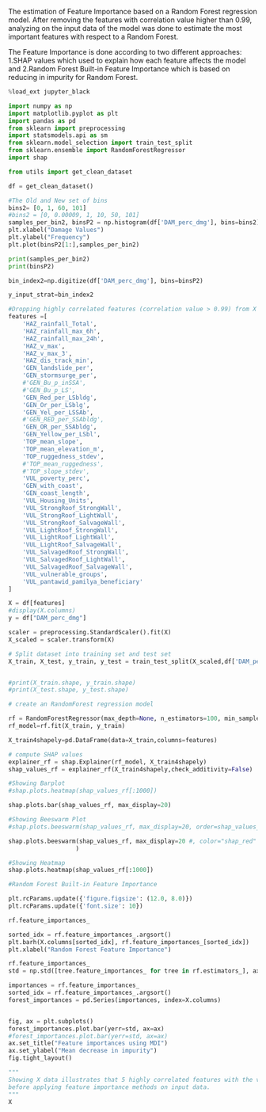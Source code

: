 The estimation of Feature Importance based on a Random Forest regression model.
After removing the features with correlation value higher than 0.99, analyzing on the input data of the model
was done to estimate the most important features  with respect to a Random Forest.

The Feature Importance is done according to two different approaches: 1.SHAP values which used to explain how each feature affects the model and 2.Random Forest Built-in Feature Importance which is based on reducing in impurity for Random Forest.

```python
%load_ext jupyter_black
```

```python
import numpy as np
import matplotlib.pyplot as plt
import pandas as pd
from sklearn import preprocessing
import statsmodels.api as sm
from sklearn.model_selection import train_test_split
from sklearn.ensemble import RandomForestRegressor
import shap

from utils import get_clean_dataset
```

```python
df = get_clean_dataset()
```

```python
#The Old and New set of bins
bins2= [0, 1, 60, 101]
#bins2 = [0, 0.00009, 1, 10, 50, 101]
samples_per_bin2, binsP2 = np.histogram(df['DAM_perc_dmg'], bins=bins2)
plt.xlabel("Damage Values")
plt.ylabel("Frequency")
plt.plot(binsP2[1:],samples_per_bin2)
```

```python
print(samples_per_bin2)
print(binsP2)
```

```python
bin_index2=np.digitize(df['DAM_perc_dmg'], bins=binsP2)
```

```python
y_input_strat=bin_index2
```

```python
#Dropping highly correlated features (correlation value > 0.99) from X data.
features =[
    'HAZ_rainfall_Total', 
    'HAZ_rainfall_max_6h',
    'HAZ_rainfall_max_24h',
    'HAZ_v_max',
    'HAZ_v_max_3',
    'HAZ_dis_track_min',
    'GEN_landslide_per',
    'GEN_stormsurge_per',
    #'GEN_Bu_p_inSSA', 
    #'GEN_Bu_p_LS', 
    'GEN_Red_per_LSbldg',
    'GEN_Or_per_LSblg', 
    'GEN_Yel_per_LSSAb', 
    #'GEN_RED_per_SSAbldg',
    'GEN_OR_per_SSAbldg',
    'GEN_Yellow_per_LSbl',
    'TOP_mean_slope',
    'TOP_mean_elevation_m', 
    'TOP_ruggedness_stdev', 
    #'TOP_mean_ruggedness',
    #'TOP_slope_stdev', 
    'VUL_poverty_perc',
    'GEN_with_coast',
    'GEN_coast_length', 
    'VUL_Housing_Units',
    'VUL_StrongRoof_StrongWall', 
    'VUL_StrongRoof_LightWall',
    'VUL_StrongRoof_SalvageWall', 
    'VUL_LightRoof_StrongWall',
    'VUL_LightRoof_LightWall', 
    'VUL_LightRoof_SalvageWall',
    'VUL_SalvagedRoof_StrongWall',
    'VUL_SalvagedRoof_LightWall',
    'VUL_SalvagedRoof_SalvageWall', 
    'VUL_vulnerable_groups',
    'VUL_pantawid_pamilya_beneficiary'
]

X = df[features]
#display(X.columns)
y = df["DAM_perc_dmg"]

scaler = preprocessing.StandardScaler().fit(X)
X_scaled = scaler.transform(X)

# Split dataset into training set and test set
X_train, X_test, y_train, y_test = train_test_split(X_scaled,df['DAM_perc_dmg'], stratify=y_input_strat, test_size=0.2) 


#print(X_train.shape, y_train.shape)
#print(X_test.shape, y_test.shape)

```

```python
# create an RandomForest regression model

rf = RandomForestRegressor(max_depth=None, n_estimators=100, min_samples_split=8,min_samples_leaf=5)
rf_model=rf.fit(X_train, y_train)

```

```python
X_train4shapely=pd.DataFrame(data=X_train,columns=features)
```

```python
# compute SHAP values
explainer_rf = shap.Explainer(rf_model, X_train4shapely)
shap_values_rf = explainer_rf(X_train4shapely,check_additivity=False)

```

```python
#Showing Barplot
#shap.plots.heatmap(shap_values_rf[:1000])

shap.plots.bar(shap_values_rf, max_display=20)
```

```python
#Showing Beeswarm Plot
#shap.plots.beeswarm(shap_values_rf, max_display=20, order=shap_values_rf.abs.max(0)#, color="shap_red")

shap.plots.beeswarm(shap_values_rf, max_display=20 #, color="shap_red"
                   )
```

```python
#Showing Heatmap 
shap.plots.heatmap(shap_values_rf[:1000])
```

```python
#Random Forest Built-in Feature Importance

plt.rcParams.update({'figure.figsize': (12.0, 8.0)})
plt.rcParams.update({'font.size': 10})

rf.feature_importances_

sorted_idx = rf.feature_importances_.argsort()
plt.barh(X.columns[sorted_idx], rf.feature_importances_[sorted_idx])
plt.xlabel("Random Forest Feature Importance")
```

```python
rf.feature_importances_
std = np.std([tree.feature_importances_ for tree in rf.estimators_], axis=0)

importances = rf.feature_importances_
sorted_idx = rf.feature_importances_.argsort()
forest_importances = pd.Series(importances, index=X.columns)


fig, ax = plt.subplots()
forest_importances.plot.bar(yerr=std, ax=ax)
#forest_importances.plot.bar(yerr=std, ax=ax)
ax.set_title("Feature importances using MDI")
ax.set_ylabel("Mean decrease in impurity")
fig.tight_layout()
```

```python
"""
Showing X data illustrates that 5 highly correlated features with the value higher than 0.99 were removed 
before applying feature importance methods on input data.
"""
X
```

```python

```
